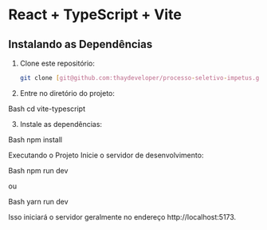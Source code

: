 # React + TypeScript + Vite

## Instalando as Dependências

1. Clone este repositório:
   ```bash
   git clone [git@github.com:thaydeveloper/processo-seletivo-impetus.git]
   
2. Entre no diretório do projeto:

Bash
cd vite-typescript

3. Instale as dependências:

Bash
npm install 


Executando o Projeto
Inicie o servidor de desenvolvimento:

Bash
npm run dev

ou

Bash
yarn run dev

Isso iniciará o servidor geralmente no endereço http://localhost:5173.
